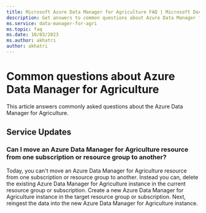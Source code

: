```yaml
---
title: Microsoft Azure Data Manager for Agriculture FAQ | Microsoft Docs
description: Get answers to common questions about Azure Data Manager for Agriculture.
ms.service: data-manager-for-agri
ms.topic: faq
ms.date: 10/03/2023
ms.author: akhatri
author: akhatri
---
```


# Common questions about Azure Data Manager for Agriculture

This article answers commonly asked questions about the Azure Data Manager for Agriculture.

## Service Updates

### Can I move an Azure Data Manager for Agriculture resource from one subscription or resource group to another? 

Today, you can't move an Azure Data Manager for Agriculture resource from one subscription or resource group to another. Instead you can, delete the existing Azure Data Manager for Agriculture instance in the current resource group or subscription. Create a new Azure Data Manager for Agriculture instance in the target resource group or subscription. Next, reingest the data into the new Azure Data Manager for Agriculture instance.
